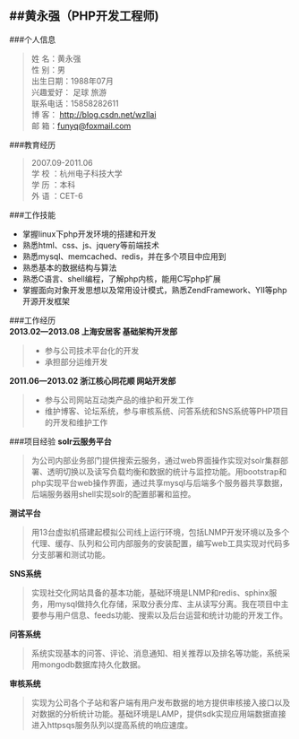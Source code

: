 ##黄永强（PHP开发工程师)
-----------------
###个人信息
>姓    名：黄永强  	
>性    别：男                     
>出生日期：1988年07月  
>兴趣爱好： 足球 旅游  	                  	
>联系电话：15858282611  
>博    客： http://blog.csdn.net/wzllai  
>邮    箱：funyq@foxmail.com   

###教育经历
>2007.09-2011.06     
>学	校	：杭州电子科技大学  	
>学	历	：本科  
>外	语	：CET-6   

###工作技能
* 掌握linux下php开发环境的搭建和开发  
* 熟悉html、css、js、jquery等前端技术  
* 熟悉mysql、memcached、redis，并在多个项目中应用到  
* 熟悉基本的数据结构与算法  
* 熟悉C语言、shell编程，了解php内核，能用C写php扩展  
* 掌握面向对象开发思想以及常用设计模式，熟悉ZendFramework、YII等php开源开发框架  

###工作经历  
**2013.02—2013.08  上海安居客  基础架构开发部**
>* 参与公司技术平台化的开发  
>* 承担部分运维开发  

**2011.06—2013.02 浙江核心同花顺  网站开发部**
>* 参与公司网站互动类产品的维护和开发工作
>* 维护博客、论坛系统，参与审核系统、问答系统和SNS系统等PHP项目的开发和维护工作

###项目经验
**solr云服务平台**  
>为公司内部业务部门提供搜索云服务，通过web界面操作实现对solr集群部署、透明切换以及读写负载均衡和数据的统计与监控功能。用bootstrap和php实现平台web操作界面，通过共享mysql与后端多个服务器共享数据，后端服务器用shell实现solr的配置部署和监控。  

**测试平台**  
>用13台虚拟机搭建起模拟公司线上运行环境，包括LNMP开发环境以及多个代理、缓存、队列和公司内部服务的安装配置，编写web工具实现对代码多分支部署和测试功能。  

**SNS系统**
>实现社交化网站具备的基本功能，基础环境是LNMP和redis、sphinx服务，用mysql做持久化存储，采取分表分库、主从读写分离。我在项目中主要参与用户信息、feeds功能、搜索以及后台运营和统计功能的开发工作。  

**问答系统**
>系统实现基本的问答、评论、消息通知、相关推荐以及排名等功能，系统采用mongodb数据库持久化数据。  

**审核系统**
>实现为公司各个子站和客户端有用户发布数据的地方提供审核接入接口以及对数据的分析统计功能。基础环境是LAMP，提供sdk实现应用端数据直接进入httpsqs服务队列以提高系统的响应速度。
